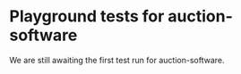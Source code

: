 # Playground tests for auction-software
We are still awaiting the first test run for auction-software.
